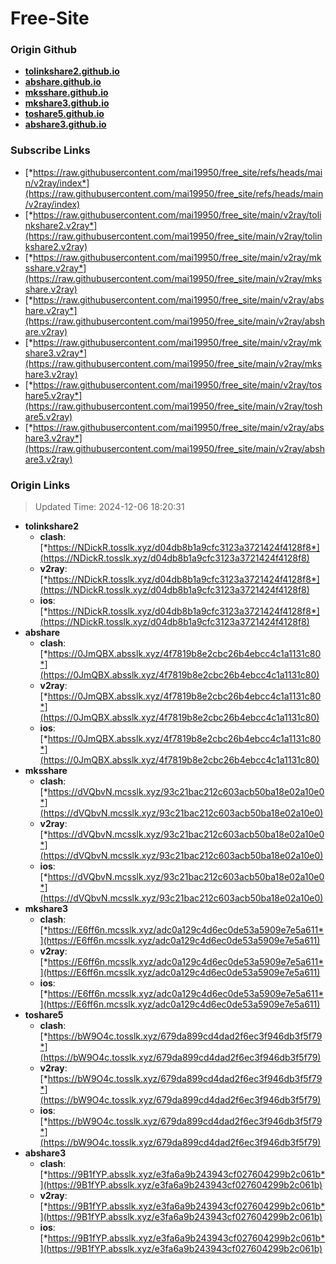 # Free-Site

### Origin Github

- [**tolinkshare2.github.io**](https://github.com/tolinkshare2/tolinkshare2.github.io)
- [**abshare.github.io**](https://github.com/abshare/abshare.github.io)
- [**mksshare.github.io**](https://github.com/mksshare/mksshare.github.io)
- [**mkshare3.github.io**](https://github.com/mkshare3/mkshare3.github.io)
- [**toshare5.github.io**](https://github.com/toshare5/toshare5.github.io)
- [**abshare3.github.io**](https://github.com/abshare3/abshare3.github.io)

### Subscribe Links

- [*https://raw.githubusercontent.com/mai19950/free_site/refs/heads/main/v2ray/index*](https://raw.githubusercontent.com/mai19950/free_site/refs/heads/main/v2ray/index)
- [*https://raw.githubusercontent.com/mai19950/free_site/main/v2ray/tolinkshare2.v2ray*](https://raw.githubusercontent.com/mai19950/free_site/main/v2ray/tolinkshare2.v2ray)
- [*https://raw.githubusercontent.com/mai19950/free_site/main/v2ray/mksshare.v2ray*](https://raw.githubusercontent.com/mai19950/free_site/main/v2ray/mksshare.v2ray)
- [*https://raw.githubusercontent.com/mai19950/free_site/main/v2ray/abshare.v2ray*](https://raw.githubusercontent.com/mai19950/free_site/main/v2ray/abshare.v2ray)
- [*https://raw.githubusercontent.com/mai19950/free_site/main/v2ray/mkshare3.v2ray*](https://raw.githubusercontent.com/mai19950/free_site/main/v2ray/mkshare3.v2ray)
- [*https://raw.githubusercontent.com/mai19950/free_site/main/v2ray/toshare5.v2ray*](https://raw.githubusercontent.com/mai19950/free_site/main/v2ray/toshare5.v2ray)
- [*https://raw.githubusercontent.com/mai19950/free_site/main/v2ray/abshare3.v2ray*](https://raw.githubusercontent.com/mai19950/free_site/main/v2ray/abshare3.v2ray)

### Origin Links

> Updated Time: 2024-12-06 18:20:31

- **tolinkshare2**
  - **clash**: [*https://NDickR.tosslk.xyz/d04db8b1a9cfc3123a3721424f4128f8*](https://NDickR.tosslk.xyz/d04db8b1a9cfc3123a3721424f4128f8)
  - **v2ray**: [*https://NDickR.tosslk.xyz/d04db8b1a9cfc3123a3721424f4128f8*](https://NDickR.tosslk.xyz/d04db8b1a9cfc3123a3721424f4128f8)
  - **ios**: [*https://NDickR.tosslk.xyz/d04db8b1a9cfc3123a3721424f4128f8*](https://NDickR.tosslk.xyz/d04db8b1a9cfc3123a3721424f4128f8)
- **abshare**
  - **clash**: [*https://0JmQBX.absslk.xyz/4f7819b8e2cbc26b4ebcc4c1a1131c80*](https://0JmQBX.absslk.xyz/4f7819b8e2cbc26b4ebcc4c1a1131c80)
  - **v2ray**: [*https://0JmQBX.absslk.xyz/4f7819b8e2cbc26b4ebcc4c1a1131c80*](https://0JmQBX.absslk.xyz/4f7819b8e2cbc26b4ebcc4c1a1131c80)
  - **ios**: [*https://0JmQBX.absslk.xyz/4f7819b8e2cbc26b4ebcc4c1a1131c80*](https://0JmQBX.absslk.xyz/4f7819b8e2cbc26b4ebcc4c1a1131c80)
- **mksshare**
  - **clash**: [*https://dVQbvN.mcsslk.xyz/93c21bac212c603acb50ba18e02a10e0*](https://dVQbvN.mcsslk.xyz/93c21bac212c603acb50ba18e02a10e0)
  - **v2ray**: [*https://dVQbvN.mcsslk.xyz/93c21bac212c603acb50ba18e02a10e0*](https://dVQbvN.mcsslk.xyz/93c21bac212c603acb50ba18e02a10e0)
  - **ios**: [*https://dVQbvN.mcsslk.xyz/93c21bac212c603acb50ba18e02a10e0*](https://dVQbvN.mcsslk.xyz/93c21bac212c603acb50ba18e02a10e0)
- **mkshare3**
  - **clash**: [*https://E6ff6n.mcsslk.xyz/adc0a129c4d6ec0de53a5909e7e5a611*](https://E6ff6n.mcsslk.xyz/adc0a129c4d6ec0de53a5909e7e5a611)
  - **v2ray**: [*https://E6ff6n.mcsslk.xyz/adc0a129c4d6ec0de53a5909e7e5a611*](https://E6ff6n.mcsslk.xyz/adc0a129c4d6ec0de53a5909e7e5a611)
  - **ios**: [*https://E6ff6n.mcsslk.xyz/adc0a129c4d6ec0de53a5909e7e5a611*](https://E6ff6n.mcsslk.xyz/adc0a129c4d6ec0de53a5909e7e5a611)
- **toshare5**
  - **clash**: [*https://bW9O4c.tosslk.xyz/679da899cd4dad2f6ec3f946db3f5f79*](https://bW9O4c.tosslk.xyz/679da899cd4dad2f6ec3f946db3f5f79)
  - **v2ray**: [*https://bW9O4c.tosslk.xyz/679da899cd4dad2f6ec3f946db3f5f79*](https://bW9O4c.tosslk.xyz/679da899cd4dad2f6ec3f946db3f5f79)
  - **ios**: [*https://bW9O4c.tosslk.xyz/679da899cd4dad2f6ec3f946db3f5f79*](https://bW9O4c.tosslk.xyz/679da899cd4dad2f6ec3f946db3f5f79)
- **abshare3**
  - **clash**: [*https://9B1fYP.absslk.xyz/e3fa6a9b243943cf027604299b2c061b*](https://9B1fYP.absslk.xyz/e3fa6a9b243943cf027604299b2c061b)
  - **v2ray**: [*https://9B1fYP.absslk.xyz/e3fa6a9b243943cf027604299b2c061b*](https://9B1fYP.absslk.xyz/e3fa6a9b243943cf027604299b2c061b)
  - **ios**: [*https://9B1fYP.absslk.xyz/e3fa6a9b243943cf027604299b2c061b*](https://9B1fYP.absslk.xyz/e3fa6a9b243943cf027604299b2c061b)
